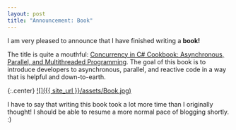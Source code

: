 ```yaml
---
layout: post
title: "Announcement: Book"
---
```

I am very pleased to announce that I have finished writing a **book!**



The title is quite a mouthful: [Concurrency in C# Cookbook: Asynchronous, Parallel, and Multithreaded Programming](http://tinyurl.com/ConcurrencyCookbook). The goal of this book is to introduce developers to asynchronous, parallel, and reactive code in a way that is helpful and down-to-earth.



{:.center}
[![]({{ site_url }}/assets/Book.jpg)  
](http://tinyurl.com/ConcurrencyCookbook)

I have to say that writing this book took a lot more time than I originally thought! I should be able to resume a more normal pace of blogging shortly. :)

